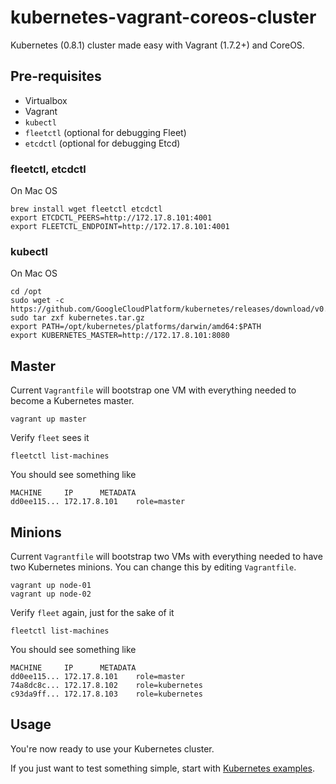 # kubernetes-vagrant-coreos-cluster
Kubernetes (0.8.1) cluster made easy with Vagrant (1.7.2+) and CoreOS.

## Pre-requisites
 
 * Virtualbox
 * Vagrant
 * ```kubectl```
 * ```fleetctl``` (optional for debugging Fleet)
 * ```etcdctl``` (optional for debugging Etcd)

### fleetctl, etcdctl

On Mac OS
```
brew install wget fleetctl etcdctl
export ETCDCTL_PEERS=http://172.17.8.101:4001
export FLEETCTL_ENDPOINT=http://172.17.8.101:4001
```

### kubectl

On Mac OS
```
cd /opt
sudo wget -c https://github.com/GoogleCloudPlatform/kubernetes/releases/download/v0.8.1/kubernetes.tar.gz
sudo tar zxf kubernetes.tar.gz
export PATH=/opt/kubernetes/platforms/darwin/amd64:$PATH
export KUBERNETES_MASTER=http://172.17.8.101:8080
```

## Master

Current ```Vagrantfile``` will bootstrap one VM with everything needed to become a Kubernetes master.
```
vagrant up master
```

Verify ```fleet``` sees it
```
fleetctl list-machines
```

You should see something like
```
MACHINE		IP		METADATA
dd0ee115...	172.17.8.101	role=master
```

## Minions

Current ```Vagrantfile``` will bootstrap two VMs with everything needed to have two Kubernetes minions. You can change this by editing ```Vagrantfile```.

```
vagrant up node-01
vagrant up node-02
```

Verify ```fleet``` again, just for the sake of it
```
fleetctl list-machines
```

You should see something like
```
MACHINE		IP		METADATA
dd0ee115...	172.17.8.101	role=master
74a8dc8c...	172.17.8.102	role=kubernetes
c93da9ff...	172.17.8.103    role=kubernetes
```

## Usage

You're now ready to use your Kubernetes cluster.

If you just want to test something simple, start with [Kubernetes examples](https://github.com/GoogleCloudPlatform/kubernetes/blob/master/examples/).
